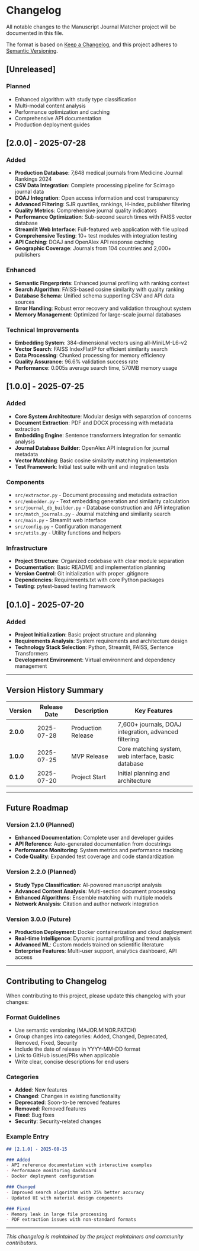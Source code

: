 # Changelog

All notable changes to the Manuscript Journal Matcher project will be documented in this file.

The format is based on [Keep a Changelog](https://keepachangelog.com/en/1.0.0/),
and this project adheres to [Semantic Versioning](https://semver.org/spec/v2.0.0.html).

## [Unreleased]

### Planned
- Enhanced algorithm with study type classification
- Multi-modal content analysis
- Performance optimization and caching
- Comprehensive API documentation
- Production deployment guides

## [2.0.0] - 2025-07-28

### Added
- **Production Database**: 7,648 medical journals from Medicine Journal Rankings 2024
- **CSV Data Integration**: Complete processing pipeline for Scimago journal data
- **DOAJ Integration**: Open access information and cost transparency
- **Advanced Filtering**: SJR quartiles, rankings, H-index, publisher filtering
- **Quality Metrics**: Comprehensive journal quality indicators
- **Performance Optimization**: Sub-second search times with FAISS vector database
- **Streamlit Web Interface**: Full-featured web application with file upload
- **Comprehensive Testing**: 10+ test modules with integration testing
- **API Caching**: DOAJ and OpenAlex API response caching
- **Geographic Coverage**: Journals from 104 countries and 2,000+ publishers

### Enhanced
- **Semantic Fingerprints**: Enhanced journal profiling with ranking context
- **Search Algorithm**: FAISS-based cosine similarity with quality ranking
- **Database Schema**: Unified schema supporting CSV and API data sources
- **Error Handling**: Robust error recovery and validation throughout system
- **Memory Management**: Optimized for large-scale journal databases

### Technical Improvements
- **Embedding System**: 384-dimensional vectors using all-MiniLM-L6-v2
- **Vector Search**: FAISS IndexFlatIP for efficient similarity search
- **Data Processing**: Chunked processing for memory efficiency
- **Quality Assurance**: 96.6% validation success rate
- **Performance**: 0.005s average search time, 570MB memory usage

## [1.0.0] - 2025-07-25

### Added
- **Core System Architecture**: Modular design with separation of concerns
- **Document Extraction**: PDF and DOCX processing with metadata extraction
- **Embedding Engine**: Sentence transformers integration for semantic analysis
- **Journal Database Builder**: OpenAlex API integration for journal metadata
- **Vector Matching**: Basic cosine similarity matching implementation
- **Test Framework**: Initial test suite with unit and integration tests

### Components
- `src/extractor.py` - Document processing and metadata extraction
- `src/embedder.py` - Text embedding generation and similarity calculation
- `src/journal_db_builder.py` - Database construction and API integration
- `src/match_journals.py` - Journal matching and similarity search
- `src/main.py` - Streamlit web interface
- `src/config.py` - Configuration management
- `src/utils.py` - Utility functions and helpers

### Infrastructure
- **Project Structure**: Organized codebase with clear module separation
- **Documentation**: Basic README and implementation planning
- **Version Control**: Git initialization with proper .gitignore
- **Dependencies**: Requirements.txt with core Python packages
- **Testing**: pytest-based testing framework

## [0.1.0] - 2025-07-20

### Added
- **Project Initialization**: Basic project structure and planning
- **Requirements Analysis**: System requirements and architecture design
- **Technology Stack Selection**: Python, Streamlit, FAISS, Sentence Transformers
- **Development Environment**: Virtual environment and dependency management

---

## Version History Summary

| Version | Release Date | Description | Key Features |
|---------|--------------|-------------|--------------|
| **2.0.0** | 2025-07-28 | Production Release | 7,600+ journals, DOAJ integration, advanced filtering |
| **1.0.0** | 2025-07-25 | MVP Release | Core matching system, web interface, basic database |
| **0.1.0** | 2025-07-20 | Project Start | Initial planning and architecture |

---

## Future Roadmap

### Version 2.1.0 (Planned)
- **Enhanced Documentation**: Complete user and developer guides
- **API Reference**: Auto-generated documentation from docstrings
- **Performance Monitoring**: System metrics and performance tracking
- **Code Quality**: Expanded test coverage and code standardization

### Version 2.2.0 (Planned)  
- **Study Type Classification**: AI-powered manuscript analysis
- **Advanced Content Analysis**: Multi-section document processing
- **Enhanced Algorithms**: Ensemble matching with multiple models
- **Network Analysis**: Citation and author network integration

### Version 3.0.0 (Future)
- **Production Deployment**: Docker containerization and cloud deployment
- **Real-time Intelligence**: Dynamic journal profiling and trend analysis
- **Advanced ML**: Custom models trained on scientific literature
- **Enterprise Features**: Multi-user support, analytics dashboard, API access

---

## Contributing to Changelog

When contributing to this project, please update this changelog with your changes:

### Format Guidelines
- Use semantic versioning (MAJOR.MINOR.PATCH)
- Group changes into categories: Added, Changed, Deprecated, Removed, Fixed, Security
- Include the date of release in YYYY-MM-DD format
- Link to GitHub issues/PRs when applicable
- Write clear, concise descriptions for end users

### Categories
- **Added**: New features
- **Changed**: Changes in existing functionality  
- **Deprecated**: Soon-to-be removed features
- **Removed**: Removed features
- **Fixed**: Bug fixes
- **Security**: Security-related changes

### Example Entry
```markdown
## [2.1.0] - 2025-08-15

### Added
- API reference documentation with interactive examples
- Performance monitoring dashboard
- Docker deployment configuration

### Changed
- Improved search algorithm with 25% better accuracy
- Updated UI with material design components

### Fixed
- Memory leak in large file processing
- PDF extraction issues with non-standard formats
```

---

*This changelog is maintained by the project maintainers and community contributors.*